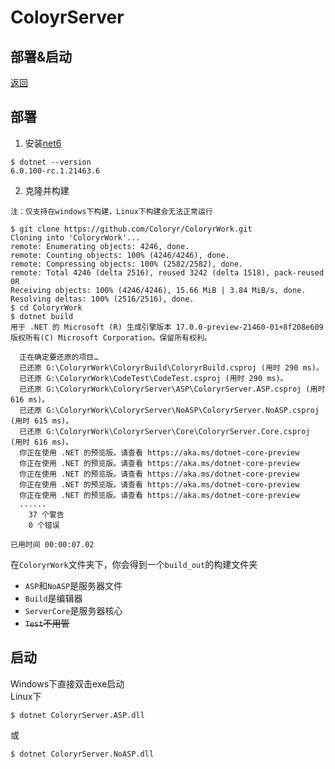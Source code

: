 # ColoyrServer

## 部署&启动
[返回](../README.md)

## 部署
1. 安装[net6](https://dotnet.microsoft.com/download/dotnet/6.0)
```
$ dotnet --version
6.0.100-rc.1.21463.6
```
2. 克隆并构建
```
注：仅支持在windows下构建，Linux下构建会无法正常运行
```
```
$ git clone https://github.com/Coloryr/ColoryrWork.git
Cloning into 'ColoryrWork'...
remote: Enumerating objects: 4246, done.
remote: Counting objects: 100% (4246/4246), done.
remote: Compressing objects: 100% (2582/2582), done.
remote: Total 4246 (delta 2516), reused 3242 (delta 1518), pack-reused 0R
Receiving objects: 100% (4246/4246), 15.66 MiB | 3.84 MiB/s, done.
Resolving deltas: 100% (2516/2516), done.
$ cd ColoryrWork
$ dotnet build
用于 .NET 的 Microsoft (R) 生成引擎版本 17.0.0-preview-21460-01+8f208e609
版权所有(C) Microsoft Corporation。保留所有权利。

  正在确定要还原的项目…
  已还原 G:\ColoryrWork\ColoryrBuild\ColoryrBuild.csproj (用时 290 ms)。
  已还原 G:\ColoryrWork\CodeTest\CodeTest.csproj (用时 290 ms)。
  已还原 G:\ColoryrWork\ColoryrServer\ASP\ColoryrServer.ASP.csproj (用时 616 ms)。
  已还原 G:\ColoryrWork\ColoryrServer\NoASP\ColoryrServer.NoASP.csproj (用时 615 ms)。
  已还原 G:\ColoryrWork\ColoryrServer\Core\ColoryrServer.Core.csproj (用时 616 ms)。
  你正在使用 .NET 的预览版。请查看 https://aka.ms/dotnet-core-preview
  你正在使用 .NET 的预览版。请查看 https://aka.ms/dotnet-core-preview
  你正在使用 .NET 的预览版。请查看 https://aka.ms/dotnet-core-preview
  你正在使用 .NET 的预览版。请查看 https://aka.ms/dotnet-core-preview
  你正在使用 .NET 的预览版。请查看 https://aka.ms/dotnet-core-preview
  ......
    37 个警告
    0 个错误

已用时间 00:00:07.02
```
在`ColoryrWork`文件夹下，你会得到一个`build_out`的构建文件夹  
- `ASP`和`NoASP`是服务器文件  
- `Build`是编辑器
- `ServerCore`是服务器核心
- ~~`Test`不用管~~

## 启动
Windows下直接双击exe启动  
Linux下
```
$ dotnet ColoryrServer.ASP.dll
```
或
```
$ dotnet ColoryrServer.NoASP.dll
```
